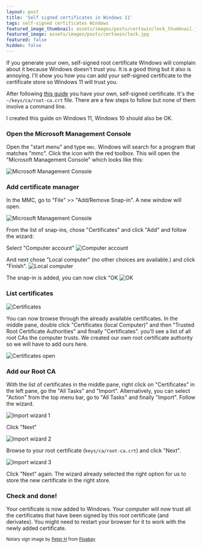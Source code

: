 ```yaml
---
layout: post
title: 'Self signed certificates in Windows 11'
tags: self-signed certificates Windows
featured_image_thumbnail: assets/images/posts/certswin/lock_thumbnail.jpg
featured_image: assets/images/posts/certswin/lock.jpg
featured: false
hidden: false
---
```


If you generate your own, self-signed root certificate Windows will complain about it because Windows doesn't trust you.
It is a good thing but it also is annoying. I'll show you how you can add your self-signed certificate to the certificate store so 
Windows 11 will trust you.

<!--more-->

After following [this guide](https://bert.emelis.net/posts/1-Certificate-management) you have your own, self-signed certificate. It's the `~/keys/ca/root-ca.crt` file. There are a few steps to follow but none of them involve a command line.

I created this guide on Windows 11, Windows 10 should also be OK.

### Open the Microsoft Management Console

Open the "start menu" and type `mmc`. Windows will search for a program that matches "mmc". Click the icon with the red toolbox. This will open the "Microsoft Management Console" which looks like this:

![Microsoft Management Console](/assets/images/posts/certswin/01-mmc.png)

### Add certificate manager

In the MMC, go to "File" >> "Add/Remove Snap-in". A new window will open.

![Microsoft Management Console](/assets/images/posts/certswin/02-snapin.png)

From the list of snap-ins, chose "Certificates" and click "Add" and follow the wizard:

Select "Computer account"
![Computer account](/assets/images/posts/certswin/03-compacc.png)

And next chose "Local computer" (no other choices are available.) and click "Finish".
![Local computer](/assets/images/posts/certswin/04-localcomp.png)

The snap-in is added, you can now click "OK
![OK](/assets/images/posts/certswin/05-ok.png)

### List certificates

![Certificates](/assets/images/posts/certswin/06-certificates.png)

You can now browse through the already available certificates. In the middle pane, double click "Certificates (local Computer)" and then "Trusted Root Certificate Authorities" and finally "Certificates". you'll see a list of all root CAs the computer trusts. We created our own root certificate authority so we will have to add ours here.

![Certificates open](/assets/images/posts/certswin/07-certificatesopen.png)

### Add our Root CA

With the list of certificates in the middle pane, right click on "Certificates" in the left pane, go the "All Tasks" and "Import". Alternatively, you can select "Action" from the top menu bar, go to "All Tasks" and finally "Import". Follow the wizard.

![Import wizard 1](/assets/images/posts/certswin/08-import1.png)

Click "Next"

![Import wizard 2](/assets/images/posts/certswin/09-import2.png)

Browse to your root certificate (`keys/ca/root-ca.crt`) and click "Next".

![Import wizard 3](/assets/images/posts/certswin/10-import3.png)

Click "Next" again. The wizard already selected the right option for us to store the new certificate in the right store.

### Check and done!

Your certificate is now added to Windows. Your computer will now trust all the certificates that have been signed by this root certificate (and derivates). You might need to restart your browser for it to work with the newly added certificate.

<small>Notary sign image by <a href="https://pixabay.com/users/tama66-1032521/?utm_source=link-attribution&amp;utm_medium=referral&amp;utm_campaign=image&amp;utm_content=3617525">Peter H</a> from <a href="https://pixabay.com/?utm_source=link-attribution&amp;utm_medium=referral&amp;utm_campaign=image&amp;utm_content=3617525">Pixabay</a></small>
